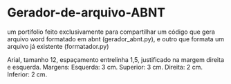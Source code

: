 # Gerador-de-arquivo-ABNT
um portifolio feito exclusivamente para compartilhar um código que gera arquivo word formatado em abnt (gerador_abnt.py), e outro que formata um arquivo já existente (formatador.py)

Arial, tamanho 12, espaçamento entrelinha 1,5, justificado na margem direita e esquerda. Margens: Esquerda: 3 cm. Superior: 3 cm. Direita: 2 cm. Inferior: 2 cm.
